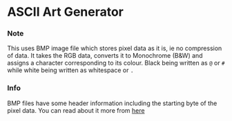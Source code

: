 # ASCII Art Generator
### Note
This uses BMP image file which stores pixel data as it is, ie no compression of data.
It takes the RGB data, converts it to Monochrome (B&W) and assigns a character corresponding to its colour.
Black being written as `@` or `#` while white being written as whitespace or `.`

### Info
BMP files have some header information including the starting byte of the pixel data.
You can read about it more from [here](https://en.wikipedia.org/wiki/BMP_file_format)
